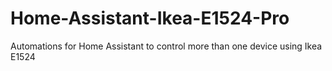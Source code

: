 # Home-Assistant-Ikea-E1524-Pro

Automations for Home Assistant to control more than one device using Ikea E1524
